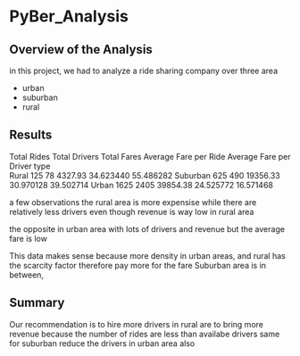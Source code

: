 # PyBer_Analysis

## Overview of the Analysis
in this project, we had to analyze a ride sharing company over 
three area
- urban
- suburban
- rural


## Results



Total Rides	Total Drivers	Total Fares	Average Fare per Ride	Average Fare per Driver
type					
Rural	125	78	4327.93	34.623440	55.486282
Suburban	625	490	19356.33	30.970128	39.502714
Urban	1625	2405	39854.38	24.525772	16.571468


a few observations 
the rural area is more expensise while there are relatively less drivers
even though revenue is way low in rural area


the opposite in urban area with lots of drivers and revenue but the average fare is low

This data makes sense because more density in urban areas, and rural has the scarcity factor therefore pay more for the fare
Suburban area is in between, 


## Summary

Our recommendation is to hire more drivers in rural are to bring more revenue because 
the number of rides are less than availabe drivers 
same for suburban 
reduce the drivers in urban area also
